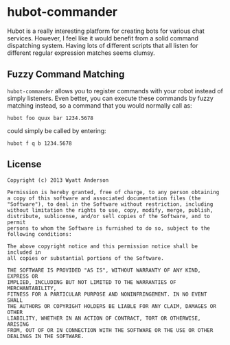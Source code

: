 hubot-commander
===============

Hubot is a really interesting platform for creating bots for various chat
services. However, I feel like it would benefit from a solid command
dispatching system. Having lots of different scripts that all listen for
different regular expression matches seems clumsy.

## Fuzzy Command Matching

`hubot-commander` allows you to register commands with your robot instead of
simply listeners. Even better, you can execute these commands by fuzzy
matching instead, so a command that you would normally call as:

    hubot foo quux bar 1234.5678

could simply be called by entering:

    hubot f q b 1234.5678

## License

    Copyright (c) 2013 Wyatt Anderson

    Permission is hereby granted, free of charge, to any person obtaining
    a copy of this software and associated documentation files (the
    "Software"), to deal in the Software without restriction, including
    without limitation the rights to use, copy, modify, merge, publish,
    distribute, sublicense, and/or sell copies of the Software, and to permit
    persons to whom the Software is furnished to do so, subject to the
    following conditions:

    The above copyright notice and this permission notice shall be included in
    all copies or substantial portions of the Software.

    THE SOFTWARE IS PROVIDED "AS IS", WITHOUT WARRANTY OF ANY KIND, EXPRESS OR
    IMPLIED, INCLUDING BUT NOT LIMITED TO THE WARRANTIES OF MERCHANTABILITY,
    FITNESS FOR A PARTICULAR PURPOSE AND NONINFRINGEMENT. IN NO EVENT SHALL
    THE AUTHORS OR COPYRIGHT HOLDERS BE LIABLE FOR ANY CLAIM, DAMAGES OR OTHER
    LIABILITY, WHETHER IN AN ACTION OF CONTRACT, TORT OR OTHERWISE, ARISING
    FROM, OUT OF OR IN CONNECTION WITH THE SOFTWARE OR THE USE OR OTHER
    DEALINGS IN THE SOFTWARE.

